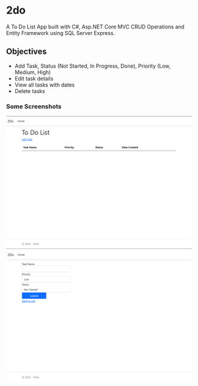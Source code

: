 # 2do
A To Do List App built with C#, Asp.NET Core MVC CRUD Operations and Entity Framework using SQL Server Express.

## Objectives
* Add Task, Status (Not Started, In Progress, Done), Priority (Low, Medium, High)
* Edit task details
* View all tasks with dates
* Delete tasks

### Some Screenshots
![Screenshot](S1.png)
![Screenshot](S2.png)
